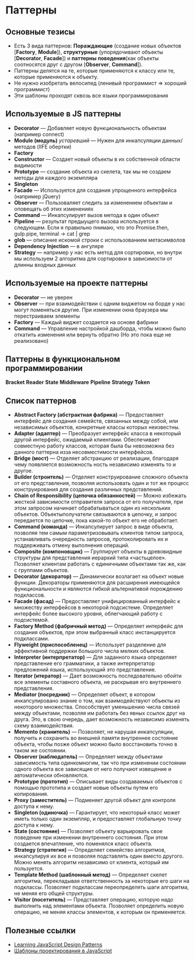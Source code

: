 # Паттерны

## Основные тезисы
- Есть 3 вида паттернов: **Пораждающие** (создание новых объектов [**Factory**, **Module**]), **структурные** (упорядочивают объекты [**Decorator**, **Facade**]) и **паттерны поведения**(как объекты соотносятся друг с другом [**Observer**, **Command**]).
- Паттерны делятся на те, которые применяются к классу или те, которые применяются к объекту.
- Не нужно изобретать велосипед (ленивый программист => хороший программист)
- Эти шаблоны проходят сквозь все языки программирования

## Используемые в JS паттерны
- **Decorator** — Добавляет новую функциональность объектам (например connect)
- **Module (модуль)** _устаревший_ — Нужен для инкапсуляции данных/методов (IIFE обертки)
- **Factory**
- **Constructor** — Создает новый объекты в их собственной области видимости
- **Prototype** — создание объекта из скелета, так мы не создаем методы для каждого экземпляра
- **Singleton**
- **Facade** — Используется для создания упрощенного интерфейса (например jQuery)
- **Observer** — Пользоваляет следить за изменением объектам и оповещать об этих изменениях
- **Command** — Инкапсулирует вызов метода в один объект
- **Pipeline** — результат предыущего вызова используется в следующем. Если я правильно пнимаю, что это Promise.then, gulp.pipe, terminal -> cat | grep
- **glob** — описание искомой строки с использованием метасимволов
- **Dependency Injection** — в ангуляре
- **Strategy** — например у нас есть метод для сортировки, но внутри мы используем 2 алгоритма для сортировки в зависимости от длинны входных данных

## Используемые на проекте паттерны
- **Decorator** — не уверен
- **Observer** — при взаимодействии с одним виджетом на борде у нас могут поменяться другие. При изменении окна браузера мы перестраиваем элементы
- **Factory** — Каждый виджет создается на основе фабрики
- **Command** — Управление настройкой дашборда, чтобы можно было откатить изменения или вернуть обратно (Но это пока еще не реализовано)

## Паттерны в функциональном программировании
**Bracket**
**Reader**
**State**
**Middleware**
**Pipeline**
**Strategy**
**Token**

## Список паттернов
- **Abstract Factory (абстрактная фабрика)** — Предоставляет интерфейс для создания семейств, связанных между собой, или независимых объектов, конкретные классы которых неизвестны.
- **Adapter (адаптер)** — Преобразует интерфейс класса в некоторый другой интерфейс, ожидаемый клиентами. Обеспечивает совместную работу классов, которая была бы невозможна без данного паттерна изза несовместимости интерфейсов.
- **Bridge (мост)** — Отделяет абстракцию от реализации, благодаря чему появляется возможность ность независимо изменять то и другое.
- **Builder (строитель)** — Отделяет конструирование сложного объекта от его представления, позволяя использовать один и тот же процесс конструирования для создания различных представлений.
- **Chain of Responsibility (цепочка обязанностей)** — Можно избежать жесткой зависимости отправителя запроса от его получателя, при этом запросом начинает обрабатываться один из нескольких объектов. Объектыполучатели связываются в цепочку, и запрос передается по цепочке, пока какой-то объект его не обработает.
- **Command (команда)** — Инкапсулирует запрос в виде объекта, позволяя тем самым параметризовывать клиентов типом запроса, устанавливать очередность запросов, протоколировать их и поддерживать отмену выполнения операций.
- **Composite (компоновщик)** — Группирует объекты в древовидные структуры для представления иерархий типа «частьцелое». Позволяет клиентам работать с единичными объектами так же, как с группами объектов.
- **Decorator (декоратор)** — Динамически возлагает на объект новые функции. Декораторы применяются для расширения имеющейся функциональности и являются гибкой альтернативой порождению подклассов.
- **Facade (фасад)** — Предоставляет унифицированный интерфейс к множеству интерфейсов в некоторой подсистеме. Определяет интерфейс более высокого уровня, облегчающий работу с подсистемой.
- **Factory Method (фабричный метод)** — Определяет интерфейс для создания объектов, при этом выбранный класс инстанцируется подклассами.
- **Flyweight (приспособленец)** — Использует разделение для эффективной поддержки большого числа мелких объектов.
- **Interpreter (интерпретатор)** — Для заданного языка определяет представление его грамматики, а также интерпретатор предложений языка, использующий это представление.
- **Iterator (итератор)** — Дает возможность последовательно обойти все элементы составного объекта, не раскрывая его внутреннего представления.
- **Mediator (посредник)** — Определяет объект, в котором инкапсулировано знание о том, как взаимодействуют объекты из некоторого множества. Способствует уменьшению числа связей между объектами, позволяя им работать без явных ссылок друг на друга. Это, в свою очередь, дает возможность независимо изменять схему взаимодействия.
- **Memento (хранитель)** — Позволяет, не нарушая инкапсуляции, получить и сохранить во внешней памяти внутреннее состояние объекта, чтобы позже объект можно было восстановить точно в таком же состоянии.
- **Observer (наблюдатель)** — Определяет между объектами зависимость типа одинкомногим, так что при изменении состоянии одного объекта все зависящие от него получают извещение и автоматически обновляются.
- **Prototype (прототип)** — Описывает виды создаваемых объектов с помощью прототипа и создает новые объекты путем его копирования.
- **Proxy (заместитель)** — Подменяет другой объект для контроля доступа к нему.
- **Singleton (одиночка)** — Гарантирует, что некоторый класс может иметь только один экземпляр, и предоставляет глобальную точку доступа к нему.
- **State (состояние)** — Позволяет объекту варьировать свое поведение при изменении внутреннего состояния. При этом создается впечатление, что поменялся класс объекта.
- **Strategy (стратегия)** — Определяет семейство алгоритмов, инкапсулируя их все и позволяя подставлять один вместо другого. Можно менять алгоритм независимо от клиента, который им пользуется.
- **Template Method (шаблонный метод)** — Определяет скелет алгоритма, перекладывая ответственность за некоторые его шаги на подклассы. Позволяет подклассам переопределять шаги алгоритма, не меняя его общей структуры.
- **Visitor (посетитель)** — Представляет операцию, которую надо выполнить над элементами объекта. Позволяет определить новую операцию, не меняя классы элементов, к которым он применяется.

## Полезные ссылки
- [Learning JavaScript Design Patterns](https://addyosmani.com/resources/essentialjsdesignpatterns/book/#singletonpatternjavascript)
- [Шаблоны проектирования в JavaScript](https://medium.com/@marina.kovalyova/java-script-design-patterns-569c627d25f9)